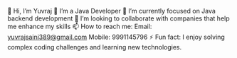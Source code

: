 👋 Hi, I’m Yuvraj
👀 I’m a Java Developer
🌱 I’m currently focused on Java backend development
💞️ I’m looking to collaborate with companies that help me enhance my skills
📫 How to reach me:
Email: yuvrajsaini389@gmail.com
Mobile: 9991145796
⚡ Fun fact: I enjoy solving complex coding challenges and learning new technologies.

<!---
raj983-saini/raj983-saini is a ✨ special ✨ repository because its `README.md` (this file) appears on your GitHub profile.
You can click the Preview link to take a look at your changes.
--->
